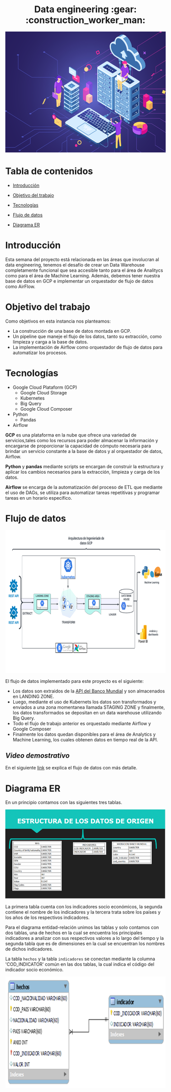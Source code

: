 <h1 align="center"> Data engineering :gear: :construction_worker_man: </h1>

<p align="center">
   <img width="700" height="380" src="Imagenes/dataeng.png">
   </p>


# Tabla de contenidos
* [Introducción](#Introducción)

* [Objetivo del trabajo](#Objetivo-del-trabajo)

* [Tecnologías](#Tecnologías)

* [Flujo de datos](#Flujo-de-datos)

* [Diagrama ER](#Diagrama-ER)


# Introducción
Esta semana del proyecto está relacionada en las áreas que involucran al data engineering, tenemos el desafío de crear un Data Warehouse completamente funcional que sea accesible tanto para el área de Analitycs como para el área de Machine Learning. Además, debemos tener nuestra base de datos en GCP e implementar un orquestador de flujo de datos como AirFlow.

# Objetivo del trabajo

Como objetivos en esta instancia nos planteamos:

* La construcción de una base de datos montada en GCP.
* Un pipeline que maneje el flujo de los datos, tanto su extracción, como limpieza y carga a la base de datos.
* La implementación de Airflow como orquestador de flujo de datos para automatizar los procesos.



# Tecnologías
* Google Cloud Plataform (GCP)
    + Google Cloud Storage
    + Kubernetes
    + Big Query
    + Google Cloud Composer
* Python 
    * Pandas
* Airflow    

**GCP** es una plataforma en la nube que ofrece una variedad de servicios,tales como los recursos para poder almacenar la información y encargarse de proporcionar la capacidad de cómputo necesaria para brindar un servicio constante a la base de datos y al orquestador de datos, Airflow.

**Python** y **pandas** mediante scripts se encargan de construir la estructura y aplicar los cambios necesarios para la extracción, limpieza y carga de los datos. 

**Airflow** se encarga de la automatización del proceso de ETL que mediante el uso de DAGs, se utiliza para automatizar tareas repetitivas y programar tareas en un horario específico.

# Flujo de datos

<p align="center">
   <img width="800" height="450" src="Imagenes/arquitectura GCP.png">
   </p>
El flujo de datos implementado para este proyecto es el siguiente:

* Los datos son extraidos de la [API del Banco Mundial](https://datahelpdesk.worldbank.org/knowledgebase/topics/125589-developer-information) y son almacenados en LANDING ZONE.
* Luego, mediante  el uso de Kubernets los datos son transformados y enviados a una zona momentanea llamada STAGING ZONE y finalmente, los datos transformados se depositan en un data warehouse utilizando Big Query.
* Todo el flujo de trabajo anterior es orquestado mediante Airflow y Google Composer
* Finalmente los datos quedan disponibles para el área de Analytics y Machine Learning, los cuales obtenen datos en tiempo real de la API.

## *Video demostrativo*
En el siguiente [link](https://drive.google.com/file/d/1RxB9IvNh5I5fbu_mHqZRDetXCHlFbuba/view?usp=sharing) se explica el flujo de datos con más detalle.


# Diagrama ER
En un principio contamos con las siguientes tres tablas.
 <p align="center">
   <img width="600" height="280" src="Imagenes/estructura de datos.png">
   </p>
La primera tabla cuenta con los indicadores socio económicos, la segunda contiene el nombre de los indicadores y la tercera trata sobre los países y los años de los respectivos indicadores.

Para el diagrama entidad-relación unimos las tablas y solo contamos con dos tablas, una de hechos en la cual se encuentra los principales indicadores a analizar con sus respectivos valores a lo largo del tiempo y la segunda tabla que es de dimensiones en la cual se encuentran los nombres de dichos indicadores.

La tabla `hechos` y la tabla `indicadores` se conectan mediante la columna 'COD_INDICATOR' común en las dos tablas, la cual indica el código del indicador socio económico.

 <p align="center">
   <img width="700" height="350" src="Imagenes/diagrama.png">
   </p>
